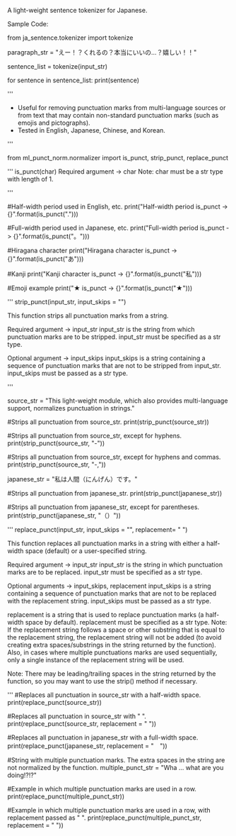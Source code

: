 A light-weight sentence tokenizer for Japanese.


Sample Code:

from ja_sentence.tokenizer import tokenize

paragraph_str = "えー！？くれるの？本当にいいの…？嬉しい！！"

sentence_list = tokenize(input_str)

for sentence in sentence_list:
	print(sentence)

'''
- Useful for removing punctuation marks from multi-language sources or from text that may contain non-standard punctuation marks (such as emojis and pictographs).
- Tested in English, Japanese, Chinese, and Korean.


'''

from ml_punct_norm.normalizer import is_punct, strip_punct, replace_punct 

'''
is_punct(char)
Required argument -> char
Note: char must be a str type with length of 1.

'''

#Half-width period used in English, etc.
print("Half-width period is_punct -> {}".format(is_punct(".")))

#Full-width period used in Japanese, etc.
print("Full-width period is_punct -> {}".format(is_punct("。")))

#Hiragana character
print("Hiragana character is_punct -> {}".format(is_punct("あ")))

#Kanji
print("Kanji character is_punct -> {}".format(is_punct("私")))

#Emoji example
print("★ is_punct -> {}".format(is_punct("★")))


'''
strip_punct(input_str, input_skips = "")

This function strips all punctuation marks from a string.

Required argument -> input_str
input_str is the string from which punctuation marks are to be stripped. input_str must be specified as a str type.

Optional argument -> input_skips
input_skips is a string containing a sequence of punctuation marks that are not to be stripped from input_str. input_skips must be passed as a str type. 

'''

source_str = "This light-weight module, which also provides multi-language support, normalizes punctuation in strings."

#Strips all punctuation from source_str.
print(strip_punct(source_str))

#Strips all punctuation from source_str, except for hyphens.
print(strip_punct(source_str, "-"))

#Strips all punctuation from source_str, except for hyphens and commas.
print(strip_punct(source_str, "-,"))

japanese_str = "私は人間（にんげん）です。"

#Strips all punctuation from japanese_str.
print(strip_punct(japanese_str))

#Strips all punctuation from japanese_str, except for parentheses.
print(strip_punct(japanese_str, "（）"))

'''
replace_punct(input_str, input_skips = "", replacement= " ")

This function replaces all punctuation marks in a string with either a half-width space (default) or a user-specified string.

Required argument -> input_str
input_str is the string in which punctuation marks are to be replaced. input_str must be specified as a str type.

Optional arguments -> input_skips, replacement
input_skips is a string containing a sequence of punctuation marks that are not to be replaced with the replacement string. input_skips must be passed as a str type. 

replacement is a string that is used to replace punctuation marks (a half-width space by default). replacement must be specified as a str type. Note: If the replacement string follows a space or other substring that is equal to the replacement string, the replacement string will not be added (to avoid creating extra spaces/substrings in the string returned by the function). Also, in cases where multiple punctuations marks are used sequentially,
only a single instance of the replacement string will be used.

Note: There may be leading/trailing spaces in the string returned by the function, so you may want to use the strip() method if necessary.

'''
#Replaces all punctuation in source_str with a half-width space.
print(replace_punct(source_str))

#Replaces all punctuation in source_str with " <PUNCT> ".
print(replace_punct(source_str, replacement = " <PUNCT> "))

#Replaces all punctuation in japanese_str with a full-width space.
print(replace_punct(japanese_str, replacement = "　"))

#String with multiple punctuation marks. The extra spaces in the string are not normalized by the function.
multiple_punct_str = "Wha ... what are you     doing!?!?"

#Example in which multiple punctuation marks are used in a row.
print(replace_punct(multiple_punct_str))

#Example in which multiple punctuation marks are used in a row, with replacement passed as " <PUNCT> ".
print(replace_punct(multiple_punct_str, replacement = " <PUNCT> "))
